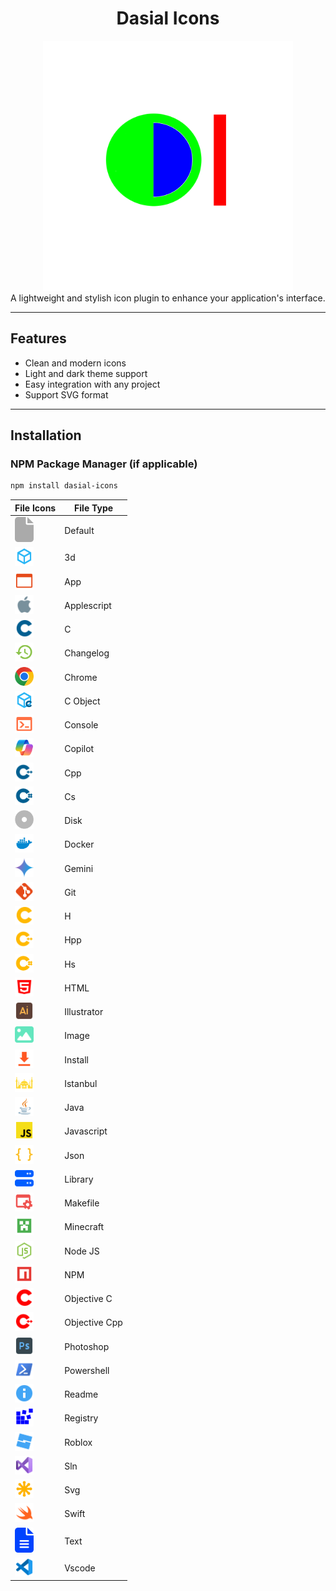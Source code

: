 <div align="center">
<h1>Dasial Icons</h1>

<img src="images/icon.png" width="400px">
</div>
A lightweight and stylish icon plugin to enhance your application's interface.

---



## Features

- Clean and modern icons
- Light and dark theme support
- Easy integration with any project
- Support SVG format

---

## Installation

### NPM Package Manager (if applicable)
```bash
npm install dasial-icons
```

| File Icons                                                   | File Type                   |
| -------------------------------------------------------------| ----------------------------|
| <img src="icons/default-file.svg" width="30px">              | Default                     |
| <img src="icons/file-3d.svg" width="30px">                   | 3d                          |
| <img src="icons/file-app.svg" width="30px">                  | App                         |
| <img src="icons/file-apple.svg" width="30px">                | Applescript                 |
| <img src="icons/file-c.svg" width="30px">                    | C                           |
| <img src="icons/file-changelog.svg" width="30px">            | Changelog                   |
| <img src="icons/file-chrome.svg" width="30px">               | Chrome                      |
| <img src="icons/file-cobject.svg" width="30px">              | C Object                    |
| <img src="icons/file-console.svg" width="30px">              | Console                     |
| <img src="icons/file-copilot.svg" width="30px">              | Copilot                     |
| <img src="icons/file-cpp.svg" width="30px">                  | Cpp                         |
| <img src="icons/file-cs.svg" width="30px">                   | Cs                          |
| <img src="icons/file-disk.svg" width="30px">                 | Disk                        |
| <img src="icons/file-docker.svg" width="30px">               | Docker                      |
| <img src="icons/file-gemini.svg" width="30px">               | Gemini                      |
| <img src="icons/file-git.svg" width="30px">                  | Git                         |
| <img src="icons/file-h.svg" width="30px">                    | H                           |
| <img src="icons/file-hpp.svg" width="30px">                  | Hpp                         |
| <img src="icons/file-hsharp.svg" width="30px">               | Hs                          |
| <img src="icons/file-html.svg" width="30px">                 | HTML                        |
| <img src="icons/file-illustrator.svg" width="30px">          | Illustrator                 |
| <img src="icons/file-image.svg" width="30px">                | Image                       |
| <img src="icons/file-install.svg" width="30px">              | Install                     |
| <img src="icons/file-istanbul.svg" width="30px">             | Istanbul                    |
| <img src="icons/file-java.svg" width="30px">                 | Java                        |
| <img src="icons/file-js.svg" width="30px">                   | Javascript                  |
| <img src="icons/file-json.svg" width="30px">                 | Json                        |
| <img src="icons/file-lib.svg" width="30px">                  | Library                     |
| <img src="icons/file-makefile.svg" width="30px">             | Makefile                    |
| <img src="icons/file-minecraft.svg" width="30px">            | Minecraft                   |
| <img src="icons/file-nodejs.svg" width="30px">               | Node JS                     |
| <img src="icons/file-npm.svg" width="30px">                  | NPM                         |
| <img src="icons/file-objectivec.svg" width="30px">           | Objective C                 |
| <img src="icons/file-objectivecpp.svg" width="30px">         | Objective Cpp               |
| <img src="icons/file-photoshop.svg" width="30px">            | Photoshop                   |
| <img src="icons/file-powershell.svg" width="30px">           | Powershell                  |
| <img src="icons/file-readme.svg" width="30px">               | Readme                      |
| <img src="icons/file-registry.svg" width="30px">             | Registry                    |
| <img src="icons/file-roblox.svg" width="30px">               | Roblox                      |
| <img src="icons/file-sln.svg" width="30px">                  | Sln                         |
| <img src="icons/file-svg.svg" width="30px">                  | Svg                         |
| <img src="icons/file-swift.svg" width="30px">                | Swift                       |
| <img src="icons/file-text.svg" width="30px">                 | Text                        |
| <img src="icons/file-vscode.svg" width="30px">               | Vscode                      |